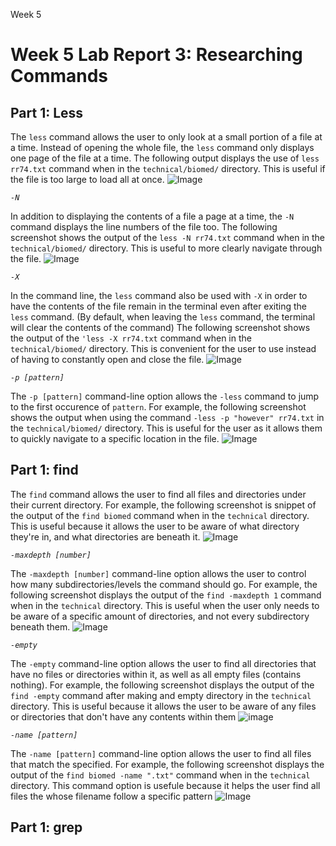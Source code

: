 Week 5
# Week 5 Lab Report 3: Researching Commands

## Part 1: Less
The `less` command allows the user to only look at a small portion of a file at a time. Instead of opening the whole file, the `less` command only displays one page of the file at a time. The following output displays the use of `less rr74.txt` command when in the `technical/biomed/` directory. This is useful if the file is too large to load all at once.
![Image](less.jpg)

*`-N`*

In addition to displaying the contents of a file a page at a time, the `-N` command displays the line numbers of the file too. The following screenshot shows the output of the `less -N rr74.txt` command when in the `technical/biomed/` directory. This is useful to more clearly navigate through the file.
![Image](less-N.jpg)

*`-X`*

In the command line, the `less` command also be used with `-X` in order to have the contents of the file remain in the terminal even after exiting the `less` command. (By default, when leaving the `less` command, the terminal will clear the contents of the command) The following screenshot shows the output of the `'less -X rr74.txt` command when in the `technical/biomed/` directory. This is convenient for the user to use instead of having to constantly open and close the file.
![Image](less-X.jpg)

*`-p [pattern]`*

The `-p [pattern]` command-line option allows the `-less` command to jump to the first occurence of `pattern`. For example, the following screenshot shows the output when using the command `-less -p "however" rr74.txt` in the `technical/biomed/` directory. This is useful for the user as it allows them to quickly navigate to a specific location in the file.
![Image](less-p.jpg)

## Part 1: find
The `find` command allows the user to find all files and directories under their current directory. For example, the following screenshot is snippet of the output of the `find biomed` command when in the `technical` directory. This is useful because it allows the user to be aware of what directory they're in, and what directories are beneath it.
![Image](find.jpg)

*`-maxdepth [number]`*

The `-maxdepth [number]` command-line option allows the user to control how many subdirectories/levels the command should go. For example, the following screenshot displays the output of the `find -maxdepth 1` command when in the `technical` directory. This is useful when the user only needs to be aware of a specific amount of directories, and not every subdirectory beneath them.
![Image](find-maxDepth.jpg)

*`-empty`*

The `-empty` command-line option allows the user to find all directories that have no files or directories within it, as well as all empty files (contains nothing). For example, the following screenshot displays the output of the `find -empty` command after making and empty directory in the `technical` directory. This is useful because it allows the user to be aware of any files or directories that don't have any contents within them
![image](find-empty.jpg)

*`-name [pattern]`*

The `-name [pattern]` command-line option allows the user to find all files that match the specified. For example, the following screenshot displays the output of the `find biomed -name ".txt"` command when in the `technical` directory. This command option is usefule because it helps the user find all files the whose filename follow a specific pattern
![Image](find-name.jpg)


## Part 1: grep